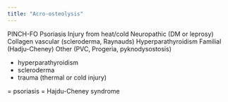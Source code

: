 ```yaml
---
title: "Acro-osteolysis"
---
```

PINCH-FO
Psoriasis
Injury from heat/cold
Neuropathic (DM or leprosy)
Collagen vascular (scleroderma, Raynauds)
Hyperparathyroidism
Familial (Hadju-Cheney)
Other (PVC, Progeria, pyknodysostosis)

- hyperparathyroidism
- scleroderma
- trauma (thermal or cold injury)

= psoriasis
= Hajdu-Cheney syndrome


